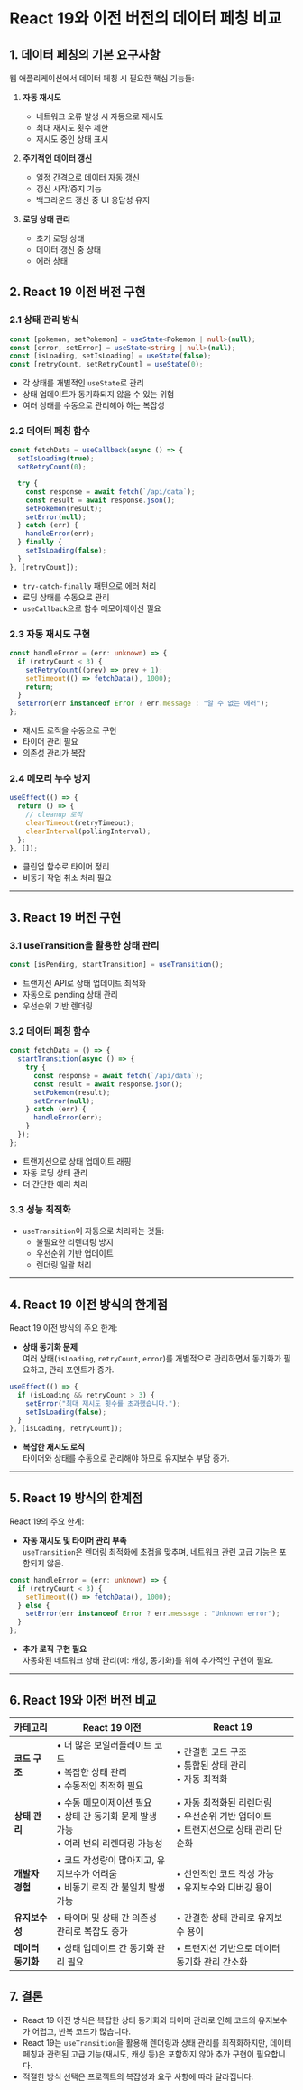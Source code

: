 # React 19와 이전 버전의 데이터 페칭 비교

## 1. 데이터 페칭의 기본 요구사항

웹 애플리케이션에서 데이터 페칭 시 필요한 핵심 기능들:

1. **자동 재시도**

   - 네트워크 오류 발생 시 자동으로 재시도
   - 최대 재시도 횟수 제한
   - 재시도 중인 상태 표시

2. **주기적인 데이터 갱신**

   - 일정 간격으로 데이터 자동 갱신
   - 갱신 시작/중지 기능
   - 백그라운드 갱신 중 UI 응답성 유지

3. **로딩 상태 관리**
   - 초기 로딩 상태
   - 데이터 갱신 중 상태
   - 에러 상태

## 2. React 19 이전 버전 구현

### 2.1 상태 관리 방식

```typescript
const [pokemon, setPokemon] = useState<Pokemon | null>(null);
const [error, setError] = useState<string | null>(null);
const [isLoading, setIsLoading] = useState(false);
const [retryCount, setRetryCount] = useState(0);
```

- 각 상태를 개별적인 `useState`로 관리
- 상태 업데이트가 동기화되지 않을 수 있는 위험
- 여러 상태를 수동으로 관리해야 하는 복잡성

### 2.2 데이터 페칭 함수

```typescript
const fetchData = useCallback(async () => {
  setIsLoading(true);
  setRetryCount(0);

  try {
    const response = await fetch(`/api/data`);
    const result = await response.json();
    setPokemon(result);
    setError(null);
  } catch (err) {
    handleError(err);
  } finally {
    setIsLoading(false);
  }
}, [retryCount]);
```

- `try-catch-finally` 패턴으로 에러 처리
- 로딩 상태를 수동으로 관리
- `useCallback`으로 함수 메모이제이션 필요

### 2.3 자동 재시도 구현

```typescript
const handleError = (err: unknown) => {
  if (retryCount < 3) {
    setRetryCount((prev) => prev + 1);
    setTimeout(() => fetchData(), 1000);
    return;
  }
  setError(err instanceof Error ? err.message : "알 수 없는 에러");
};
```

- 재시도 로직을 수동으로 구현
- 타이머 관리 필요
- 의존성 관리가 복잡

### 2.4 메모리 누수 방지

```typescript
useEffect(() => {
  return () => {
    // cleanup 로직
    clearTimeout(retryTimeout);
    clearInterval(pollingInterval);
  };
}, []);
```

- 클린업 함수로 타이머 정리
- 비동기 작업 취소 처리 필요

---

## 3. React 19 버전 구현

### 3.1 useTransition을 활용한 상태 관리

```typescript
const [isPending, startTransition] = useTransition();
```

- 트랜지션 API로 상태 업데이트 최적화
- 자동으로 pending 상태 관리
- 우선순위 기반 렌더링

### 3.2 데이터 페칭 함수

```typescript
const fetchData = () => {
  startTransition(async () => {
    try {
      const response = await fetch(`/api/data`);
      const result = await response.json();
      setPokemon(result);
      setError(null);
    } catch (err) {
      handleError(err);
    }
  });
};
```

- 트랜지션으로 상태 업데이트 래핑
- 자동 로딩 상태 관리
- 더 간단한 에러 처리

### 3.3 성능 최적화

- `useTransition`이 자동으로 처리하는 것들:
  - 불필요한 리렌더링 방지
  - 우선순위 기반 업데이트
  - 렌더링 일괄 처리

---

## 4. React 19 이전 방식의 한계점

React 19 이전 방식의 주요 한계:

- **상태 동기화 문제**  
  여러 상태(`isLoading`, `retryCount`, `error`)를 개별적으로 관리하면서 동기화가 필요하고, 관리 포인트가 증가.

```typescript
useEffect(() => {
  if (isLoading && retryCount > 3) {
    setError("최대 재시도 횟수를 초과했습니다.");
    setIsLoading(false);
  }
}, [isLoading, retryCount]);
```

- **복잡한 재시도 로직**  
  타이머와 상태를 수동으로 관리해야 하므로 유지보수 부담 증가.

---

## 5. React 19 방식의 한계점

React 19의 주요 한계:

- **자동 재시도 및 타이머 관리 부족**  
  `useTransition`은 렌더링 최적화에 초점을 맞추며, 네트워크 관련 고급 기능은 포함되지 않음.

```typescript
const handleError = (err: unknown) => {
  if (retryCount < 3) {
    setTimeout(() => fetchData(), 1000);
  } else {
    setError(err instanceof Error ? err.message : "Unknown error");
  }
};
```

- **추가 로직 구현 필요**  
  자동화된 네트워크 상태 관리(예: 캐싱, 동기화)를 위해 추가적인 구현이 필요.

---

## 6. React 19와 이전 버전 비교

| 카테고리          | React 19 이전                                                                              | React 19                                                                                |
| ----------------- | ------------------------------------------------------------------------------------------ | --------------------------------------------------------------------------------------- |
| **코드 구조**     | • 더 많은 보일러플레이트 코드<br>• 복잡한 상태 관리<br>• 수동적인 최적화 필요              | • 간결한 코드 구조<br>• 통합된 상태 관리<br>• 자동 최적화                               |
| **상태 관리**     | • 수동 메모이제이션 필요<br>• 상태 간 동기화 문제 발생 가능<br>• 여러 번의 리렌더링 가능성 | • 자동 최적화된 리렌더링<br>• 우선순위 기반 업데이트<br>• 트랜지션으로 상태 관리 단순화 |
| **개발자 경험**   | • 코드 작성량이 많아지고, 유지보수가 어려움<br>• 비동기 로직 간 불일치 발생 가능           | • 선언적인 코드 작성 가능<br>• 유지보수와 디버깅 용이                                   |
| **유지보수성**    | • 타이머 및 상태 간 의존성 관리로 복잡도 증가                                              | • 간결한 상태 관리로 유지보수 용이                                                      |
| **데이터 동기화** | • 상태 업데이트 간 동기화 관리 필요                                                        | • 트랜지션 기반으로 데이터 동기화 관리 간소화                                           |

## 7. 결론

- React 19 이전 방식은 복잡한 상태 동기화와 타이머 관리로 인해 코드의 유지보수가 어렵고, 반복 코드가 많습니다.
- React 19는 `useTransition`을 활용해 렌더링과 상태 관리를 최적화하지만, 데이터 페칭과 관련된 고급 기능(재시도, 캐싱 등)은 포함하지 않아 추가 구현이 필요합니다.
- 적절한 방식 선택은 프로젝트의 복잡성과 요구 사항에 따라 달라집니다.
